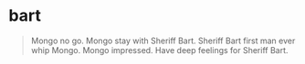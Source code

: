 # bart

> Mongo no go. Mongo stay with Sheriff Bart. Sheriff Bart first man ever whip Mongo. Mongo impressed. Have deep feelings
> for Sheriff Bart.


